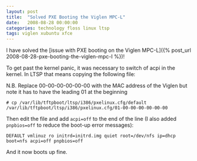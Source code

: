 ```yaml
---
layout: post
title:  "Solved PXE Booting the Viglen MPC-L"
date:   2008-08-28 00:00:00
categories: technology floss linux ltsp
tags: viglen xubuntu xfce
---
```


I have solved the [issue with PXE booting on the Viglen MPC-L]({% post_url 2008-08-28-pxe-booting-the-viglen-mpc-l %})!

To get past the kernel panic, it was necessary to switch of acpi in the kernel.  In LTSP that means copying the following file:

N.B. Replace 00-00-00-00-00-00 with the MAC address of the Viglen but note it has to have the leading 01 at the beginning

    # cp /var/lib/tftpboot/ltsp/i386/pxelinux.cfg/default /var/lib/tftpboot/ltsp/i386/pxelinux.cfg/01-00-00-00-00-00-00

Then edit the file and add `acpi=off` to the end of the line (I also added `pnpbios=off` to reduce the boot-up error messages):

    DEFAULT vmlinuz ro initrd=initrd.img quiet root=/dev/nfs ip=dhcp boot=nfs acpi=off pnpbios=off

And it now boots up fine.
